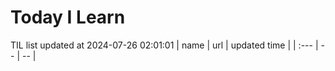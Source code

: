 # Today I Learn 
TIL list updated at 2024-07-26 02:01:01
| name | url | updated time |
| :--- | -- | -- |
